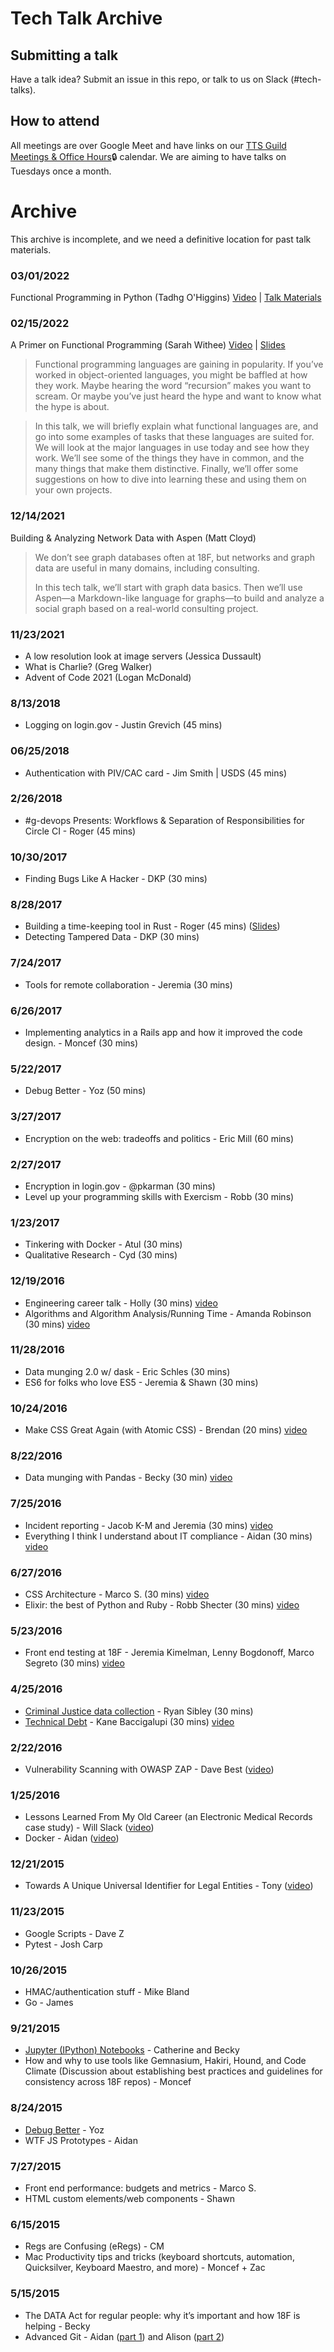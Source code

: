 # Tech Talk Archive

## Submitting a talk
Have a talk idea? Submit an issue in this repo, or talk to us on Slack (#tech-talks).

## How to attend
All meetings are over Google Meet and have links on our [TTS Guild Meetings & Office Hours](https://calendar.google.com/calendar/embed?src=gsa.gov_o1aqcv28k1f0nmca5bkch8los4%40group.calendar.google.com&ctz=America%2FNew_York)🔒 calendar. We are aiming to have talks on Tuesdays once a month.

# Archive

This archive is incomplete, and we need a definitive location for past talk materials.

### 03/01/2022

Functional Programming in Python (Tadhg O'Higgins)
[Video](https://drive.google.com/file/d/1Eqy0lPFboup1tgSI9ChcTBPt9vbFnqyA/view?usp=sharing) | [Talk Materials](https://github.com/18F/tech-talks/tree/main/talk-materials/2022-03-01--functional-programming-in-python)

### 02/15/2022

A Primer on Functional Programming (Sarah Withee)
[Video](https://drive.google.com/file/d/1hrnzbePIHAYyRbPUBxqeZhSWaarajuiE/view?usp=sharing) | [Slides](https://github.com/geekygirlsarah/talk-a_primer_on_functional_programming/raw/master/A%20Primer%20on%20Functional%20Programming.pdf)

>Functional programming languages are gaining in popularity. If you’ve worked in object-oriented languages, you might be baffled at how they work. Maybe hearing the word “recursion” makes you want to scream. Or maybe you’ve just heard the hype and want to know what the hype is about.

>In this talk, we will briefly explain what functional languages are, and go into some examples of tasks that these languages are suited for. We will look at the major languages in use today and see how they work. We’ll see some of the things they have in common, and the many things that make them distinctive. Finally, we’ll offer some suggestions on how to dive into learning these and using them on your own projects.


### 12/14/2021

Building & Analyzing Network Data with Aspen (Matt Cloyd)

>We don’t see graph databases often at 18F, but networks and graph data are useful in many domains, including consulting.
>
>In this tech talk, we’ll start with graph data basics. Then we’ll use Aspen—a Markdown-like language for graphs—to build and analyze a social graph based on a real-world consulting project.

### 11/23/2021

- A low resolution look at image servers (Jessica Dussault)
- What is Charlie? (Greg Walker)
- Advent of Code 2021 (Logan McDonald)

### 8/13/2018
- Logging on login.gov - Justin Grevich (45 mins)

### 06/25/2018
- Authentication with PIV/CAC card - Jim Smith | USDS (45 mins)

### 2/26/2018
- #g-devops Presents: Workflows & Separation of Responsibilities for Circle CI - Roger (45 mins)

### 10/30/2017
- Finding Bugs Like A Hacker - DKP (30 mins)

### 8/28/2017
- Building a time-keeping tool in Rust - Roger (45 mins) ([Slides](https://gist.github.com/rogeruiz/9db97307216a6f3ef31b7fc1e9ba1602))
- Detecting Tampered Data - DKP (30 mins)

### 7/24/2017
- Tools for remote collaboration - Jeremia (30 mins)

### 6/26/2017
- Implementing analytics in a Rails app and how it improved the code design. - Moncef (30 mins)

### 5/22/2017
- Debug Better - Yoz (50 mins)

### 3/27/2017
- Encryption on the web: tradeoffs and politics - Eric Mill (60 mins)

### 2/27/2017
* Encryption in login.gov - @pkarman (30 mins)
* Level up your programming skills with Exercism - Robb (30 mins)

### 1/23/2017
* Tinkering with Docker - Atul (30 mins)
* Qualitative Research - Cyd (30 mins)

### 12/19/2016
* Engineering career talk - Holly (30 mins) [video](https://youtu.be/QG-AtXszUS0)
* Algorithms and Algorithm Analysis/Running Time - Amanda Robinson (30 mins) [video](https://youtu.be/LKKAHFLO5dM)

### 11/28/2016
* Data munging 2.0 w/ dask - Eric Schles (30 mins)
* ES6 for folks who love ES5 - Jeremia & Shawn (30 mins)

### 10/24/2016
* Make CSS Great Again (with Atomic CSS) - Brendan (20 mins) [video](https://www.youtube.com/watch?v=fMyhHgr_3PY&feature=youtu.be)

### 8/22/2016
* Data munging with Pandas - Becky (30 min) [video](https://www.youtube.com/watch?v=gAWmTtqx-v8&feature=youtu.be)

### 7/25/2016
* Incident reporting - Jacob K-M and Jeremia (30 mins) [video](https://www.youtube.com/watch?v=OVIBTKS-5wY&list=PLd9b-GuOJ3nG5zDAg7exOHusZKVVrkhjO&index=2)
* Everything I think I understand about IT compliance - Aidan (30 mins) [video](https://www.youtube.com/watch?v=-Nc4GXPxpQg&list=PLd9b-GuOJ3nG5zDAg7exOHusZKVVrkhjO&index=1)

### 6/27/2016
* CSS Architecture - Marco S. (30 mins) [video](https://www.youtube.com/watch?v=vO3KtQYrEUA)
* Elixir: the best of Python and Ruby - Robb Shecter (30 mins) [video](https://www.youtube.com/watch?v=-zc_atejUzQ)

### 5/23/2016
* Front end testing at 18F - Jeremia Kimelman, Lenny Bogdonoff, Marco Segreto (30 mins) [video](https://www.youtube.com/watch?v=8_y3D5zS6DA)

### 4/25/2016
* [Criminal Justice data collection](https://docs.google.com/a/gsa.gov/presentation/d/1qyftJiZIDYxLH9cI4LZywEk4CknzQd36TJes9WiKezA/edit?usp=sharing) - Ryan Sibley (30 mins)
* [Technical Debt](https://docs.google.com/presentation/d/14CwxeL_qvMWwB7rZe_WHVfHXQNpwFzLixBVbdb9EBIw/edit#slide=id.p) - Kane Baccigalupi (30 mins) [video](https://www.youtube.com/watch?v=9TON4bkTJhs&feature=youtu.be)

### 2/22/2016
* Vulnerability Scanning with OWASP ZAP - Dave Best ([video](https://www.youtube.com/watch?v=2Dp7pAvKHaM))

### 1/25/2016
* Lessons Learned From My Old Career (an Electronic Medical Records case study) - Will Slack  ([video](https://youtu.be/_ZIWTchpek8))
* Docker - Aidan ([video](https://youtu.be/_ZIWTchpek8?t=29m48s))

### 12/21/2015
* Towards A Unique Universal Identifier for Legal Entities - Tony ([video](https://www.youtube.com/watch?v=QJu0g7VryDU))

### 11/23/2015
* Google Scripts - Dave Z
* Pytest - Josh Carp

### 10/26/2015
* HMAC/authentication stuff - Mike Bland
* Go - James

### 9/21/2015
* [Jupyter (IPython) Notebooks](jupyter-notebook) - Catherine and Becky
* How and why to use tools like Gemnasium, Hakiri, Hound, and Code Climate (Discussion about establishing best practices and guidelines for consistency across 18F repos) - Moncef

### 8/24/2015
* [Debug Better](debug-better) - Yoz
* WTF JS Prototypes - Aidan

### 7/27/2015
* Front end performance: budgets and metrics - Marco S.
* HTML custom elements/web components - Shawn

### 6/15/2015
* Regs are Confusing (eRegs) - CM
* Mac Productivity tips and tricks (keyboard shortcuts, automation, Quicksilver, Keyboard Maestro, and more) - Moncef + Zac

### 5/15/2015
* The DATA Act for regular people: why it’s important and how 18F is helping - Becky
* Advanced Git - Aidan ([part 1](https://speakerdeck.com/aidanfeldman/git-graphically)) and Alison ([part 2](git-flag-p))
